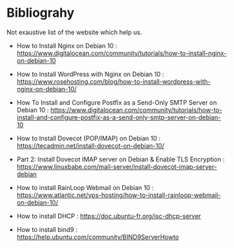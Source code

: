 # Bibliograhy

Not exaustive list of the website which help us.

-   How to Install Nginx on Debian 10 : https://www.digitalocean.com/community/tutorials/how-to-install-nginx-on-debian-10

-   How to Install WordPress with Nginx on Debian 10 : https://www.rosehosting.com/blog/how-to-install-wordpress-with-nginx-on-debian-10/

-   How To Install and Configure Postfix as a Send-Only SMTP Server on Debian 10 : https://www.digitalocean.com/community/tutorials/how-to-install-and-configure-postfix-as-a-send-only-smtp-server-on-debian-10

-   How to Install Dovecot (POP/IMAP) on Debian 10 : https://tecadmin.net/install-dovecot-on-debian-10/

-   Part 2: Install Dovecot IMAP server on Debian & Enable TLS Encryption : https://www.linuxbabe.com/mail-server/install-dovecot-imap-server-debian

-   How to install RainLoop Webmail on Debian 10 : https://www.atlantic.net/vps-hosting/how-to-install-rainloop-webmail-on-debian-10/

-   How to install DHCP : https://doc.ubuntu-fr.org/isc-dhcp-server

-   How to install bind9 : https://help.ubuntu.com/community/BIND9ServerHowto
